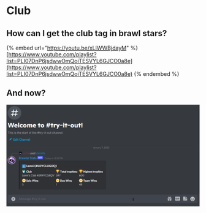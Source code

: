 # Club

## How can I get the club tag in brawl stars?

{% embed url="https://youtu.be/xLlWWBjdayM" %}
[https://www.youtube.com/playlist?list=PLI07DnP6jsdwwOmQoiTESVYL6GJCO0a8e](https://www.youtube.com/playlist?list=PLI07DnP6jsdwwOmQoiTESVYL6GJCO0a8e)
{% endembed %}

## And now?

![](../.gitbook/assets/cAVuu1zhY7.gif)
